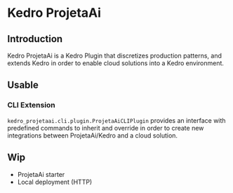 # Kedro ProjetaAi

## Introduction

Kedro ProjetaAi is a Kedro Plugin that discretizes production patterns, and 
extends Kedro in order to enable cloud solutions into a Kedro environment.

## Usable

### CLI Extension

`kedro_projetaai.cli.plugin.ProjetaAiCLIPlugin` provides an interface with
predefined commands to inherit and override in order to create new integrations
between ProjetaAi/Kedro and a cloud solution.

## Wip

- ProjetaAi starter
- Local deployment (HTTP)
